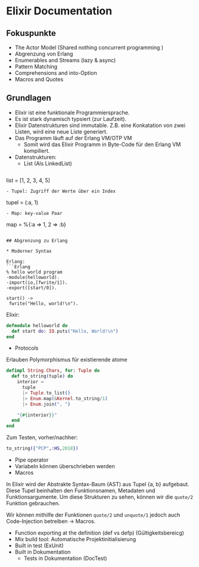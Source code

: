 # Elixir Documentation

## Fokuspunkte
- The Actor Model (Shared nothing concurrent programming )
- Abgrenzung von Erlang
- Enumerables and Streams (lazy & async)
- Pattern Matching
- Comprehensions and into-Option
- Macros and Quotes


## Grundlagen
- Elixir ist eine funktionale Programmiersprache.
- Es ist stark dynamisch typsiert (zur Laufzeit).
- Elixir Datenstrukturen sind immutable. Z.B. eine Konkatation von zwei Listen, wird eine neue Liste generiert.
- Das Programm läuft auf der Erlang VM/OTP VM
  - Somit wird das Elixir Programm in Byte-Code für den Erlang VM kompiliert.
- Datenstrukturen:
  - List (Als LinkedList)
  ```
list = [1, 2, 3, 4, 5]
  ```
  - Tupel: Zugriff der Werte über ein Index
  ```
tupel = (:a, 1)
  ```
  - Map: key-value Paar
  ```
map = %{:a => 1, 2 => :b}
  ```

## Abgrenzung zu Erlang

* Moderner Syntax

Erlang:
```Erlang
% hello world program
-module(helloworld).
-import(io,[fwrite/1]).
-export([start/0]).

start() ->
   fwrite("Hello, world!\n").
```

Elixir:
```Elixir
defmodule helloworld do
  def start do: IO.puts("Hello, World!\n")
end
```
* Protocols

Erlauben Polymorphismus für existierende atome
```Elixir
defimpl String.Chars, for: Tuple do
  def to_string(tuple) do
    interior =
      tuple
      |> Tuple.to_list()
      |> Enum.map(&Kernel.to_string/1)
      |> Enum.join(", ")

    "{#{interior}}"
  end
end
```
Zum Testen, vorher/nachher:
```Elixir
to_string({"PCP",:HS,2018})
```

* Pipe operator
* Variabeln können überschrieben werden
* Macros

In Elixir wird der Abstrakte Syntax-Baum (AST) aus Tupel {a, b} aufgebaut.
Diese Tupel beinhalten den Funktionsnamen, Metadaten und Funktionsargumente.
Um diese Strukturen zu sehen, können wir die `quote/2` Funktion gebrauchen.

Wir können mithilfe der Funktionen `quote/2` und `unquote/1` jedoch auch
Code-Injection betreiben -> Macros.

* Function exporting at the definition (def vs defp) (Gültigkeitsbereicg)
* Mix build tool: Automatische Projektinitialisierung
* Built in test (ExUnit)
* Built in Dokumentation
    * Tests in Dokumentation (DocTest)
